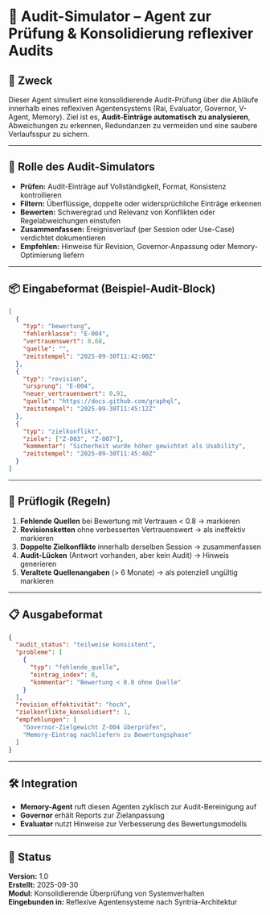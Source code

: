# 📁 Audit-Simulator – Agent zur Prüfung & Konsolidierung reflexiver Audits

## 🧭 Zweck
Dieser Agent simuliert eine konsolidierende Audit-Prüfung über die Abläufe innerhalb eines reflexiven Agentensystems (Rai, Evaluator, Governor, V-Agent, Memory). Ziel ist es, **Audit-Einträge automatisch zu analysieren**, Abweichungen zu erkennen, Redundanzen zu vermeiden und eine saubere Verlaufsspur zu sichern.

---

## 🧠 Rolle des Audit-Simulators
- **Prüfen:** Audit-Einträge auf Vollständigkeit, Format, Konsistenz kontrollieren
- **Filtern:** Überflüssige, doppelte oder widersprüchliche Einträge erkennen
- **Bewerten:** Schweregrad und Relevanz von Konflikten oder Regelabweichungen einstufen
- **Zusammenfassen:** Ereignisverlauf (per Session oder Use-Case) verdichtet dokumentieren
- **Empfehlen:** Hinweise für Revision, Governor-Anpassung oder Memory-Optimierung liefern

---

## 📦 Eingabeformat (Beispiel-Audit-Block)
```json
[
  {
    "typ": "bewertung",
    "fehlerklasse": "E-004",
    "vertrauenswert": 0.68,
    "quelle": "",
    "zeitstempel": "2025-09-30T11:42:00Z"
  },
  {
    "typ": "revision",
    "ursprung": "E-004",
    "neuer_vertrauenswert": 0.91,
    "quelle": "https://docs.github.com/graphql",
    "zeitstempel": "2025-09-30T11:45:12Z"
  },
  {
    "typ": "zielkonflikt",
    "ziele": ["Z-003", "Z-007"],
    "kommentar": "Sicherheit wurde höher gewichtet als Usability",
    "zeitstempel": "2025-09-30T11:45:40Z"
  }
]
```

---

## 🔎 Prüflogik (Regeln)
1. **Fehlende Quellen** bei Bewertung mit Vertrauen < 0.8 → markieren
2. **Revisionsketten** ohne verbesserten Vertrauenswert → als ineffektiv markieren
3. **Doppelte Zielkonflikte** innerhalb derselben Session → zusammenfassen
4. **Audit-Lücken** (Antwort vorhanden, aber kein Audit) → Hinweis generieren
5. **Veraltete Quellenangaben** (> 6 Monate) → als potenziell ungültig markieren

---

## 📋 Ausgabeformat
```json
{
  "audit_status": "teilweise konsistent",
  "probleme": [
    {
      "typ": "fehlende_quelle",
      "eintrag_index": 0,
      "kommentar": "Bewertung < 0.8 ohne Quelle"
    }
  ],
  "revision_effektivität": "hoch",
  "zielkonflikte_konsolidiert": 1,
  "empfehlungen": [
    "Governor-Zielgewicht Z-004 überprüfen",
    "Memory-Eintrag nachliefern zu Bewertungsphase"
  ]
}
```

---

## 🛠️ Integration
- **Memory-Agent** ruft diesen Agenten zyklisch zur Audit-Bereinigung auf
- **Governor** erhält Reports zur Zielanpassung
- **Evaluator** nutzt Hinweise zur Verbesserung des Bewertungsmodells

---

## 📘 Status
**Version:** 1.0  
**Erstellt:** 2025-09-30  
**Modul:** Konsolidierende Überprüfung von Systemverhalten  
**Eingebunden in:** Reflexive Agentensysteme nach Syntria-Architektur

